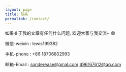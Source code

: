 ```yaml
---
layout: page
title: 联系
permalink: /contact/
---
```


如果关于我的文章有任何什么问题, 欢迎大家与我交流~  :smile:


微信-weixin  : lewis199382


手机-phone   : +86 18706802993


邮箱-Email   : sonderease@gmal.com 496167612@qq.com
